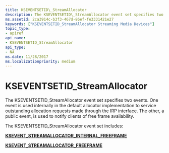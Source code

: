 ```yaml
---
title: KSEVENTSETID\_StreamAllocator
description: The KSEVENTSETID\_StreamAllocator event set specifies two events.
ms.assetid: 2ca3914c-b3f3-467d-86ef-fe3331421e27
keywords: ["KSEVENTSETID_StreamAllocator Streaming Media Devices"]
topic_type:
- apiref
api_name:
- KSEVENTSETID_StreamAllocator
api_type:
- NA
ms.date: 11/28/2017
ms.localizationpriority: medium
---
```


# KSEVENTSETID\_StreamAllocator


The KSEVENTSETID\_StreamAllocator event set specifies two events. One event is used internally in the default allocator implementation to service outstanding allocation requests made through the IRP interface. The other, a public event, is used to notify clients of free frame availability.

The KSEVENTSETID\_StreamAllocator event set includes:

[**KSEVENT\_STREAMALLOCATOR\_INTERNAL\_FREEFRAME**](ksevent-streamallocator-internal-freeframe.md)

[**KSEVENT\_STREAMALLOCATOR\_FREEFRAME**](ksevent-streamallocator-freeframe.md)

 

 





